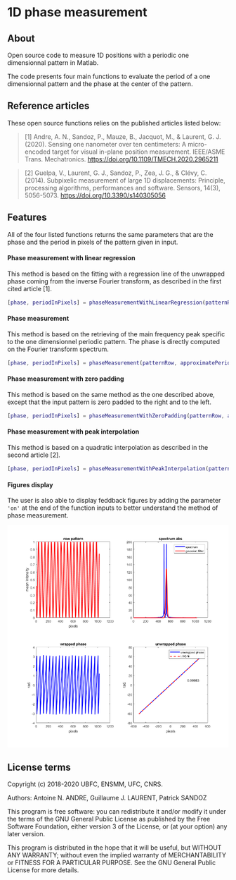 # 1D phase measurement

## About
Open source code to measure 1D positions with a periodic one dimensionnal pattern in Matlab.

The code presents four main functions to evaluate the period of a one dimensionnal pattern and the phase at the center of the pattern.

## Reference articles
These open source functions relies on the published articles listed below:
> [1] Andre, A. N., Sandoz, P., Mauze, B., Jacquot, M., & Laurent, G. J. (2020). Sensing one nanometer over ten centimeters: A micro-encoded target for visual in-plane position measurement. IEEE/ASME Trans. Mechatronics. https://doi.org/10.1109/TMECH.2020.2965211

> [2] Guelpa, V., Laurent, G. J., Sandoz, P., Zea, J. G., & Clévy, C. (2014). Subpixelic measurement of large 1D displacements: Principle, processing algorithms, performances and software. Sensors, 14(3), 5056-5073. https://doi.org/10.3390/s140305056

## Features

All of the four listed functions returns the same parameters that are the phase and the period in pixels of the pattern given in input.

#### Phase measurement with linear regression
This method is based on the fitting with a regression line of the unwrapped phase coming from the inverse Fourier transform, as described in the first cited article [1].

```matlab
[phase, periodInPixels] = phaseMeasurementWithLinearRegression(patternRow, approximatePeriodInPixels, displayFigures)
```

#### Phase measurement
This method is based on the retrieving of the main frequency peak specific to the one dimensionnel periodic pattern. The phase is directly computed on the Fourier transform spectrum.

```matlab
[phase, periodInPixels] = phaseMeasurement(patternRow, approximatePeriodInPixels, displayFigures)
```

#### Phase measurement with zero padding
This method is based on the same method as the one described above, except that the input pattern is zero padded to the right and to the left.

```matlab
[phase, periodInPixels] = phaseMeasurementWithZeroPadding(patternRow, approximatePeriodInPixels, displayFigures)
```

#### Phase measurement with peak interpolation
This method is based on a quadratic interpolation as described in the second article [2].

```matlab
[phase, periodInPixels] = phaseMeasurementWithPeakInterpolation(patternRow, approximatePeriodInPixels, displayFigures)
```

#### Figures display
The user is also able to display feddback figures by adding the parameter `'on'` at the end of the function inputs to better understand the method of phase measurement.

![figureImg](figureExample.png)

## License terms

Copyright (c) 2018-2020 UBFC, ENSMM, UFC, CNRS.

Authors: Antoine N. ANDRE, Guillaume J. LAURENT, Patrick SANDOZ

This program is free software: you can redistribute it and/or modify
it under the terms of the GNU General Public License as published by
the Free Software Foundation, either version 3 of the License, or
(at your option) any later version.

This program is distributed in the hope that it will be useful,
but WITHOUT ANY WARRANTY; without even the implied warranty of
MERCHANTABILITY or FITNESS FOR A PARTICULAR PURPOSE.  See the
GNU General Public License for more details.